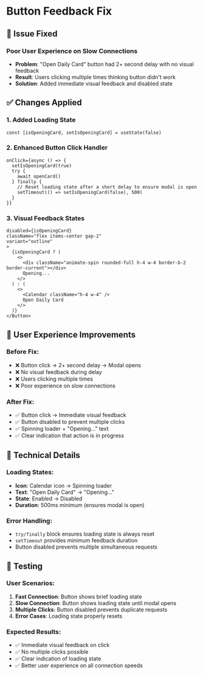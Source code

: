 # Button Feedback Fix

## 🐛 **Issue Fixed**

### **Poor User Experience on Slow Connections**
- **Problem**: "Open Daily Card" button had 2+ second delay with no visual feedback
- **Result**: Users clicking multiple times thinking button didn't work
- **Solution**: Added immediate visual feedback and disabled state

## ✅ **Changes Applied**

### **1. Added Loading State**
```tsx
const [isOpeningCard, setIsOpeningCard] = useState(false)
```

### **2. Enhanced Button Click Handler**
```tsx
onClick={async () => {
  setIsOpeningCard(true)
  try {
    await openCard()
  } finally {
    // Reset loading state after a short delay to ensure modal is open
    setTimeout(() => setIsOpeningCard(false), 500)
  }
}}
```

### **3. Visual Feedback States**
```tsx
disabled={isOpeningCard}
className="flex items-center gap-2"
variant="outline"
>
  {isOpeningCard ? (
    <>
      <div className="animate-spin rounded-full h-4 w-4 border-b-2 border-current"></div>
      Opening...
    </>
  ) : (
    <>
      <Calendar className="h-4 w-4" />
      Open Daily Card
    </>
  )}
</Button>
```

## 🎯 **User Experience Improvements**

### **Before Fix:**
- ❌ Button click → 2+ second delay → Modal opens
- ❌ No visual feedback during delay
- ❌ Users clicking multiple times
- ❌ Poor experience on slow connections

### **After Fix:**
- ✅ Button click → Immediate visual feedback
- ✅ Button disabled to prevent multiple clicks
- ✅ Spinning loader + "Opening..." text
- ✅ Clear indication that action is in progress

## 🔧 **Technical Details**

### **Loading States:**
- **Icon**: Calendar icon → Spinning loader
- **Text**: "Open Daily Card" → "Opening..."
- **State**: Enabled → Disabled
- **Duration**: 500ms minimum (ensures modal is open)

### **Error Handling:**
- `try/finally` block ensures loading state is always reset
- `setTimeout` provides minimum feedback duration
- Button disabled prevents multiple simultaneous requests

## 🧪 **Testing**

### **User Scenarios:**
1. **Fast Connection**: Button shows brief loading state
2. **Slow Connection**: Button shows loading state until modal opens
3. **Multiple Clicks**: Button disabled prevents duplicate requests
4. **Error Cases**: Loading state properly resets

### **Expected Results:**
- ✅ Immediate visual feedback on click
- ✅ No multiple clicks possible
- ✅ Clear indication of loading state
- ✅ Better user experience on all connection speeds
